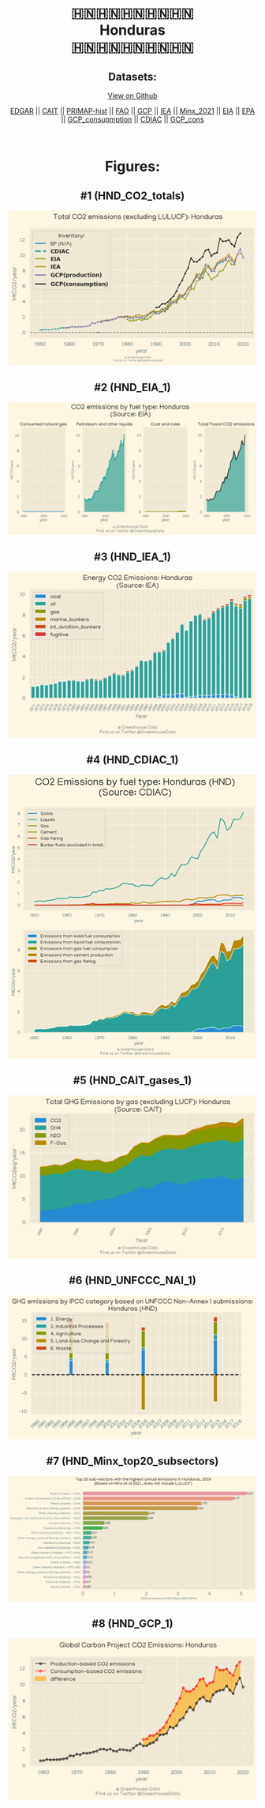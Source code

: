
<center>
<h1 align="center">
🇭🇳🇭🇳🇭🇳🇭🇳🇭🇳
<br>
Honduras
<br>
🇭🇳🇭🇳🇭🇳🇭🇳🇭🇳
</h1>
<h2>Datasets:</h2>
<p><a href="https://github.com/dquintani/Greenhouse-Data/tree/master/country_data/HND_Honduras/data">View on Github</a>
<br></p><p><a href="data/HND_EDGAR.csv">EDGAR</a> || <a href="data/HND_CAIT.csv">CAIT</a> || <a href="data/HND_PRIMAP-hist.csv">PRIMAP-hist</a> || <a href="data/HND_FAO.csv">FAO</a> || <a href="data/HND_GCP.csv">GCP</a> || <a href="data/HND_IEA.csv">IEA</a> || <a href="data/HND_Minx_2021.csv">Minx_2021</a> || <a href="data/HND_EIA.csv">EIA</a> || <a href="data/HND_EPA.csv">EPA</a> || <a href="data/HND_GCP_consupmption.csv">GCP_consupmption</a> || <a href="data/HND_CDIAC.csv">CDIAC</a> || <a href="data/HND_GCP_cons.csv">GCP_cons</a></p><p><br></p>
<h1>Figures:</h1><h2>#1 (HND_CO2_totals)</h2>
<p><img alt="" src="figures/HND_CO2_totals.png" /></p><h2>#2 (HND_EIA_1)</h2>
<p><img alt="" src="figures/HND_EIA_1.png" /></p><h2>#3 (HND_IEA_1)</h2>
<p><img alt="" src="figures/HND_IEA_1.png" /></p><h2>#4 (HND_CDIAC_1)</h2>
<p><img alt="" src="figures/HND_CDIAC_1.png" /></p><h2>#5 (HND_CAIT_gases_1)</h2>
<p><img alt="" src="figures/HND_CAIT_gases_1.png" /></p><h2>#6 (HND_UNFCCC_NAI_1)</h2>
<p><img alt="" src="figures/HND_UNFCCC_NAI_1.png" /></p><h2>#7 (HND_Minx_top20_subsectors)</h2>
<p><img alt="" src="figures/HND_Minx_top20_subsectors.png" /></p><h2>#8 (HND_GCP_1)</h2>
<p><img alt="" src="figures/HND_GCP_1.png" /></p>